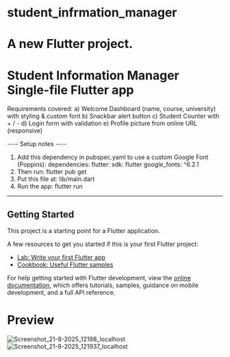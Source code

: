 # student_infrmation_manager

A new Flutter project.
 =============================
 Student Information Manager
 Single-file Flutter app
 =============================
Requirements covered:
a) Welcome Dashboard (name, course, university) with styling & custom font
b) Snackbar alert button
c) Student Counter with + / -
d) Login form with validation
e) Profile picture from online URL (responsive)

---- Setup notes ----
1) Add this dependency in pubspec.yaml to use a custom Google Font (Poppins):
    dependencies:
      flutter:
        sdk: flutter
      google_fonts: ^6.2.1
 2) Then run:  flutter pub get
 3) Put this file at: lib/main.dart
 4) Run the app:     flutter run
 ---------------------

## Getting Started

This project is a starting point for a Flutter application.

A few resources to get you started if this is your first Flutter project:

- [Lab: Write your first Flutter app](https://docs.flutter.dev/get-started/codelab)
- [Cookbook: Useful Flutter samples](https://docs.flutter.dev/cookbook)

For help getting started with Flutter development, view the
[online documentation](https://docs.flutter.dev/), which offers tutorials,
samples, guidance on mobile development, and a full API reference.
# Preview
![Screenshot_21-8-2025_12198_localhost](https://github.com/user-attachments/assets/0d69226c-e5ba-45a9-8c03-56595c4a2bb3)
![Screenshot_21-8-2025_121937_localhost](https://github.com/user-attachments/assets/71cad646-8738-4a44-933f-8c9028618f5b)
